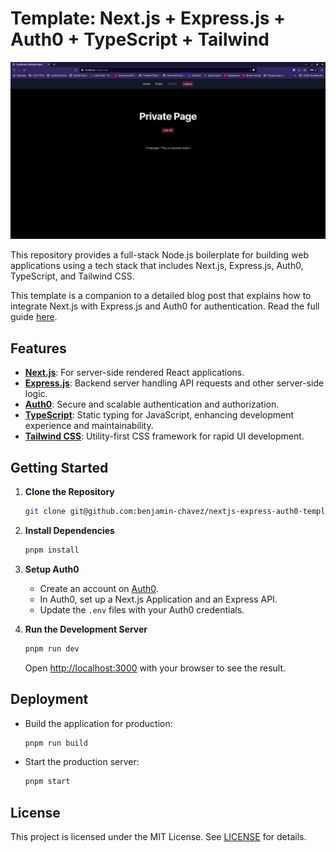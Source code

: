 # Template: Next.js + Express.js + Auth0 + TypeScript + Tailwind
<!-- # Fullstack Node.js template using Next.js, Express.js, Auth0, Typescript, and Tailwind -->

<p align="center">
  <img src="./assets/ss6.png" alt="Demo GIF">
</p>

This repository provides a full-stack Node.js boilerplate for building web applications using a tech stack that includes Next.js, Express.js, Auth0, TypeScript, and Tailwind CSS.

This template is a companion to a detailed blog post that explains how to integrate Next.js with Express.js and Auth0 for authentication. Read the full guide [here](https://benjamin-chavez.com/blog/integrating-next.js-with-express.js-using-auth0-for-authentication).

<!--
## INTEGRATING NEXT.JS WITH EXPRESS.JS USING AUTH0 FOR AUTHENTICATION
A fullstack Node.js template that integrates a Next.js frontend with a stand alone Express.js Server and Auth0 authentication. This template is accompanied by blog post with details on how

to build this template application. -->


## Features

- <a href="https://nextjs.org/" target="_blank"><strong>Next.js</strong></a>: For server-side rendered React applications.
- <a href="https://expressjs.com/" target="_blank"><strong>Express.js</strong></a>: Backend server handling API requests and other server-side logic.
- <a href="https://auth0.com/" target="_blank"><strong>Auth0</strong></a>: Secure and scalable authentication and authorization.
- <a href="https://www.typescriptlang.org/" target="_blank"><strong>TypeScript</strong></a>: Static typing for JavaScript, enhancing development experience and maintainability.
- <a href="https://tailwindcss.com/" target="_blank"><strong>Tailwind CSS</strong></a>: Utility-first CSS framework for rapid UI development.



## Getting Started

1. **Clone the Repository**

   ```bash
   git clone git@github.com:benjamin-chavez/nextjs-express-auth0-template.git
   ```

2. **Install Dependencies**

   ```bash
   pnpm install
   ```

3. **Setup Auth0**

   - Create an account on [Auth0](https://auth0.com/).
   - In Auth0, set up a Next.js Application and an Express API.
   - Update the `.env` files with your Auth0 credentials.

4. **Run the Development Server**

   ```bash
   pnpm run dev
   ```

   Open [http://localhost:3000](http://localhost:3000) with your browser to see the result.

## Deployment

- Build the application for production:

  ```bash
  pnpm run build
  ```

- Start the production server:

  ```bash
  pnpm start
  ```

<!-- ## Contributing

Contributions are welcome! Please read the [contributing guidelines](CONTRIBUTING.md) first. -->

## License

This project is licensed under the MIT License. See [LICENSE](LICENSE) for details.




<!-- //////////////////////////////// -->
<!-- Open [http://localhost:3000](http://localhost:3000) with your browser to see the result.
matcher: '/:path*',
Meanwhile, the pattern `matcher: '/:path*',` specifies which route requests should be processed by the middleware. In this case, all of our routes. -->
